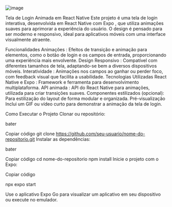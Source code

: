 ![image](https://github.com/user-attachments/assets/e62175e2-f8f4-43a1-a1ca-88c447c8c7c0)

Tela de Login Animada em React Native
Este projeto é uma tela de login interativa, desenvolvida em React Native com Expo , que utiliza animações suaves para aprimorar a experiência do usuário. O design é pensado para ser moderno e responsivo, ideal para aplicativos móveis com uma interface visualmente atraente.

Funcionalidades
Animações : Efeitos de transição e animação para elementos, como o botão de login e os campos de entrada, proporcionando uma experiência mais envolvente.
Design Responsivo : Compatível com diferentes tamanhos de tela, adaptando-se bem a diversos dispositivos móveis.
Interatividade : Animações nos campos ao ganhar ou perder foco, com feedback visual que facilita a usabilidade.
Tecnologias Utilizadas
React Native e Expo : Framework e ferramenta para desenvolvimento multiplataforma.
API animada : API do React Native para animações, utilizada para criar transições suaves.
Componentes estilizados (opcional): Para estilização do layout de forma modular e organizada.
Pré-visualização
Inclui um GIF ou vídeo curto para demonstrar a animação da tela de login.

Como Executar o Projeto
Clonar ou repositório:

bater

Copiar código
git clone https://github.com/seu-usuario/nome-do-repositorio.git
Instalar as dependências:

bater

Copiar código
cd nome-do-repositorio
npm install
Inicie o projeto com o Expo:

Copiar código

npx expo start

Use o aplicativo Expo Go para visualizar um aplicativo em seu dispositivo ou execute no emulador.
